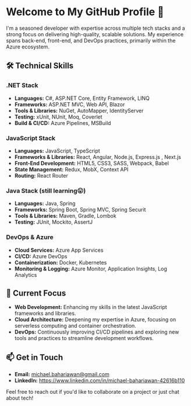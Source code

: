# Welcome to My GitHub Profile 👋

I'm a seasoned developer with expertise across multiple tech stacks and a strong focus on delivering high-quality, scalable solutions. My experience spans back-end, front-end, and DevOps practices, primarily within the Azure ecosystem.

## 🛠️ Technical Skills

### .NET Stack
- **Languages:** C#, ASP.NET Core, Entity Framework, LINQ
- **Frameworks:** ASP.NET MVC, Web API, Blazor
- **Tools & Libraries:** NuGet, AutoMapper, IdentityServer
- **Testing:** xUnit, NUnit, Moq, Coverlet
- **Build & CI/CD:** Azure Pipelines, MSBuild

### JavaScript Stack
- **Languages:** JavaScript, TypeScript
- **Frameworks & Libraries:** React, Angular, Node.js, Express.js , Next.js
- **Front-End Development:** HTML5, CSS3, SASS, Webpack, Babel
- **State Management:** Redux, MobX, Context API
- **Routing:** React Router

### Java Stack (still learning😛) 
- **Languages:** Java, Spring
- **Frameworks:** Spring Boot, Spring MVC, Spring Securit
- **Tools & Libraries:** Maven, Gradle, Lombok
- **Testing:** JUnit, Mockito, AssertJ

### DevOps & Azure
- **Cloud Services:** Azure App Services
- **CI/CD:** Azure DevOps
- **Containerization:** Docker, Kubernetes
- **Monitoring & Logging:** Azure Monitor, Application Insights, Log Analytics

## 🚀 Current Focus

- **Web Development:** Enhancing my skills in the latest JavaScript frameworks and libraries. 
- **Cloud Architecture:** Deepening my expertise in Azure, focusing on serverless computing and container orchestration.
- **DevOps:** Continuously improving CI/CD pipelines and exploring new tools and practices to streamline development workflows.

## 📫 Get in Touch

- **Email:** michael.bahariawan@gmail.com
- **LinkedIn:** https://www.linkedin.com/in/michael-bahariawan-42616b110

Feel free to reach out if you'd like to collaborate on a project or just chat about tech!

